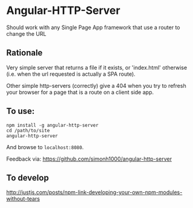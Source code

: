 # Angular-HTTP-Server

Should work with any Single Page App framework that use a router to change the URL

## Rationale

Very simple server that returns a file if it exists, or 'index.html' otherwise (i.e. when the url requested is actually a SPA route).

Other simple http-servers (correctly) give a 404 when you try to refresh your browser for a page that is a route on a client side app.

## To use:

```
npm install -g angular-http-server
cd /path/to/site
angular-http-server
```

And browse to `localhost:8080`.

Feedback via: https://github.com/simonh1000/angular-http-server

## To develop

http://justjs.com/posts/npm-link-developing-your-own-npm-modules-without-tears

